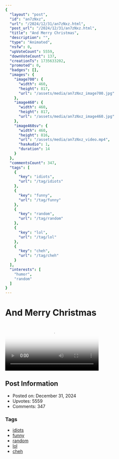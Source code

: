 ```yaml
---
{
  "layout": "post",
  "id": "an7zNxz",
  "url": "/2024/12/31/an7zNxz.html",
  "post_url": "/2024/12/31/an7zNxz.html",
  "title": "And Merry Christmas",
  "description": "",
  "type": "Animated",
  "nsfw": 0,
  "upVoteCount": 5559,
  "downVoteCount": 137,
  "creationTs": 1735633202,
  "promoted": 0,
  "badges": [],
  "images": {
    "image700": {
      "width": 460,
      "height": 817,
      "url": "/assets/media/an7zNxz_image700.jpg"
    },
    "image460": {
      "width": 460,
      "height": 817,
      "url": "/assets/media/an7zNxz_image460.jpg"
    },
    "image460sv": {
      "width": 460,
      "height": 816,
      "url": "/assets/media/an7zNxz_video.mp4",
      "hasAudio": 1,
      "duration": 14
    }
  },
  "commentsCount": 347,
  "tags": [
    {
      "key": "idiots",
      "url": "/tag/idiots"
    },
    {
      "key": "funny",
      "url": "/tag/funny"
    },
    {
      "key": "random",
      "url": "/tag/random"
    },
    {
      "key": "lol",
      "url": "/tag/lol"
    },
    {
      "key": "cheh",
      "url": "/tag/cheh"
    }
  ],
  "interests": [
    "humor",
    "random"
  ]
}
---
```


# And Merry Christmas

<video controls playsinline loop poster="/assets/media/an7zNxz_image460.jpg">
  <source src="/assets/media/an7zNxz_video.mp4" type="video/mp4">
  Your browser does not support the video tag.
</video>

## Post Information

- Posted on: December 31, 2024
- Upvotes: 5559
- Comments: 347

### Tags

- [idiots](/tag/idiots)
- [funny](/tag/funny)
- [random](/tag/random)
- [lol](/tag/lol)
- [cheh](/tag/cheh)
